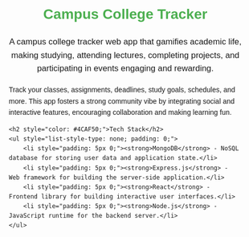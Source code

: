 <div style="max-width: 800px; margin: auto; font-family: Arial, sans-serif; line-height: 1.6; padding: 20px;">
    <h1 style="text-align: center; color: #4CAF50;">Campus College Tracker</h1>
    <p style="text-align: center; font-size: 1.2em;">
        A campus college tracker web app that gamifies academic life, making studying, attending lectures, completing projects, and participating in events engaging and rewarding.
    </p>
    <p>
        Track your classes, assignments, deadlines, study goals, schedules, and more. This app fosters a strong community vibe by integrating social and interactive features, encouraging collaboration and making learning fun.
    </p>

    <h2 style="color: #4CAF50;">Tech Stack</h2>
    <ul style="list-style-type: none; padding: 0;">
        <li style="padding: 5px 0;"><strong>MongoDB</strong> - NoSQL database for storing user data and application state.</li>
        <li style="padding: 5px 0;"><strong>Express.js</strong> - Web framework for building the server-side application.</li>
        <li style="padding: 5px 0;"><strong>React</strong> - Frontend library for building interactive user interfaces.</li>
        <li style="padding: 5px 0;"><strong>Node.js</strong> - JavaScript runtime for the backend server.</li>
    </ul>
</div>
